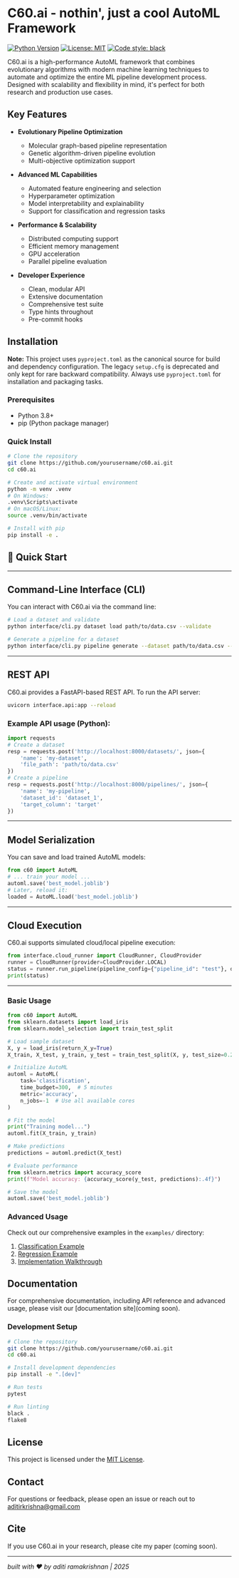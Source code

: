 # C60.ai - nothin', just a cool AutoML Framework

[![Python Version](https://img.shields.io/badge/python-3.8%2B-blue.svg)](https://www.python.org/downloads/)
[![License: MIT](https://img.shields.io/badge/License-MIT-yellow.svg)](https://opensource.org/licenses/MIT)
[![Code style: black](https://img.shields.io/badge/code%20style-black-000000.svg)](https://github.com/psf/black)

C60.ai is a high-performance AutoML framework that combines evolutionary algorithms with modern machine learning techniques to automate and optimize the entire ML pipeline development process. Designed with scalability and flexibility in mind, it's perfect for both research and production use cases.

## Key Features

- **Evolutionary Pipeline Optimization**
  - Molecular graph-based pipeline representation
  - Genetic algorithm-driven pipeline evolution
  - Multi-objective optimization support

- **Advanced ML Capabilities**
  - Automated feature engineering and selection
  - Hyperparameter optimization
  - Model interpretability and explainability
  - Support for classification and regression tasks

- **Performance & Scalability**
  - Distributed computing support
  - Efficient memory management
  - GPU acceleration
  - Parallel pipeline evaluation

- **Developer Experience**
  - Clean, modular API
  - Extensive documentation
  - Comprehensive test suite
  - Type hints throughout
  - Pre-commit hooks

## Installation

**Note:** This project uses `pyproject.toml` as the canonical source for build and dependency configuration. The legacy `setup.cfg` is deprecated and only kept for rare backward compatibility. Always use `pyproject.toml` for installation and packaging tasks.

### Prerequisites

- Python 3.8+
- pip (Python package manager)

### Quick Install

```bash
# Clone the repository
git clone https://github.com/yourusername/c60.ai.git
cd c60.ai

# Create and activate virtual environment
python -m venv .venv
# On Windows:
.venv\Scripts\activate
# On macOS/Linux:
source .venv/bin/activate

# Install with pip
pip install -e .
```

## 🏁 Quick Start

---

## Command-Line Interface (CLI)

You can interact with C60.ai via the command line:

```bash
# Load a dataset and validate
python interface/cli.py dataset load path/to/data.csv --validate

# Generate a pipeline for a dataset
python interface/cli.py pipeline generate --dataset path/to/data.csv --target target_column
```

---

## REST API

C60.ai provides a FastAPI-based REST API. To run the API server:

```bash
uvicorn interface.api:app --reload
```

### Example API usage (Python):
```python
import requests
# Create a dataset
resp = requests.post('http://localhost:8000/datasets/', json={
    'name': 'my-dataset',
    'file_path': 'path/to/data.csv'
})
# Create a pipeline
resp = requests.post('http://localhost:8000/pipelines/', json={
    'name': 'my-pipeline',
    'dataset_id': 'dataset_1',
    'target_column': 'target'
})
```

---

## Model Serialization

You can save and load trained AutoML models:

```python
from c60 import AutoML
# ... train your model ...
automl.save('best_model.joblib')
# Later, reload it:
loaded = AutoML.load('best_model.joblib')
```

---

## Cloud Execution

C60.ai supports simulated cloud/local pipeline execution:

```python
from interface.cloud_runner import CloudRunner, CloudProvider
runner = CloudRunner(provider=CloudProvider.LOCAL)
status = runner.run_pipeline(pipeline_config={"pipeline_id": "test"}, dataset_path="data.csv")
print(status)
```

---

### Basic Usage

```python
from c60 import AutoML
from sklearn.datasets import load_iris
from sklearn.model_selection import train_test_split

# Load sample dataset
X, y = load_iris(return_X_y=True)
X_train, X_test, y_train, y_test = train_test_split(X, y, test_size=0.2, random_state=42)

# Initialize AutoML
automl = AutoML(
    task='classification',
    time_budget=300,  # 5 minutes
    metric='accuracy',
    n_jobs=-1  # Use all available cores
)

# Fit the model
print("Training model...")
automl.fit(X_train, y_train)

# Make predictions
predictions = automl.predict(X_test)

# Evaluate performance
from sklearn.metrics import accuracy_score
print(f"Model accuracy: {accuracy_score(y_test, predictions):.4f}")

# Save the model
automl.save('best_model.joblib')
```

### Advanced Usage

Check out our comprehensive examples in the `examples/` directory:

1. [Classification Example](examples/classification.ipynb)
2. [Regression Example](examples/regression.ipynb)
3. [Implementation Walkthrough](examples/implementation_walkthrough.ipynb)

## Documentation

For comprehensive documentation, including API reference and advanced usage, please visit our [documentation site](coming soon).


### Development Setup

```bash
# Clone the repository
git clone https://github.com/yourusername/c60.ai.git
cd c60.ai

# Install development dependencies
pip install -e ".[dev]"

# Run tests
pytest

# Run linting
black .
flake8
```

## License

This project is licensed under the [MIT License](LICENSE).

## Contact

For questions or feedback, please open an issue or reach out to aditirkrishna@gmail.com

## Cite

If you use C60.ai in your research, please cite my paper (coming soon).

---

_built with ❤️ by aditi ramakrishnan | 2025_
